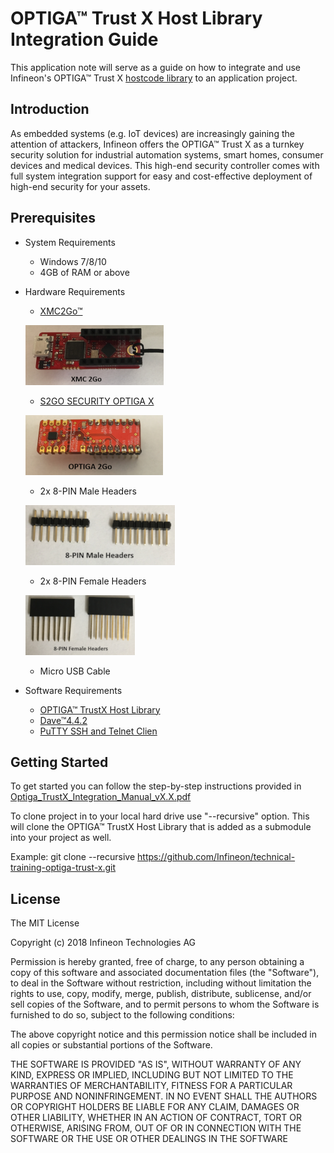 # OPTIGA™ Trust X Host Library Integration Guide
 
This application note will serve as a guide on how to integrate and use Infineon's OPTIGA™ Trust X [hostcode library](https://github.com/Infineon/optiga-trust-x) to an application project.

## Introduction

As embedded systems (e.g. IoT devices) are increasingly gaining the attention of attackers, Infineon offers the OPTIGA™ Trust X as a turnkey security solution for industrial automation systems, smart homes, consumer devices and medical devices. This high-end security controller comes with full system integration support for easy and cost-effective deployment of high-end security for your assets.

## Prerequisites

* System Requirements
	* Windows 7/8/10
	* 4GB of RAM or above
	
* Hardware Requirements
	* [XMC2Go™](https://www.infineon.com/cms/de/product/evaluation-boards/kit_xmc_2go_xmc1100_v1/)
	
	![alt text](https://github.com/Infineon/technical-training-optiga-trust-x/blob/master/Images/XMC2Go.PNG)
	* [S2GO SECURITY OPTIGA X](https://www.infineon.com/cms/de/product/security-smart-card-solutions/optiga-embedded-security-solutions/optiga-trust/optiga-trust-x-sls-32aia/)
	
	![alt text](https://github.com/Infineon/technical-training-optiga-trust-x/blob/master/Images/S2Go-TrustX.PNG)
	* 2x 8-PIN Male Headers 
	
	![alt text](https://github.com/Infineon/technical-training-optiga-trust-x/blob/master/Images/8-Pin-Male-Headers.PNG)
	* 2x 8-PIN Female Headers
	
	![alt text](https://github.com/Infineon/technical-training-optiga-trust-x/blob/master/Images/8-Pin-Female-Headers.PNG)
	* Micro USB Cable
	
* Software Requirements
	* [OPTIGA™ TrustX Host Library](https://github.com/Infineon/optiga-trust-x)
	* [Dave™4.4.2](https://infineoncommunity.com/dave-download_ID645)
	* [PuTTY SSH and Telnet Clien](https://www.chiark.greenend.org.uk/~sgtatham/putty/latest.html)
	

## Getting Started

To get started you can follow the step-by-step instructions provided in [Optiga_TrustX_Integration_Manual_vX.X.pdf](https://github.com/Infineon/technical-training-optiga-trust-x/tree/master/Docs)

To clone project in to your local hard drive use "--recursive" option. This will clone the OPTIGA™ TrustX Host Library that is added as a submodule into your project as well.

Example:
git clone --recursive https://github.com/Infineon/technical-training-optiga-trust-x.git

## License

The MIT License

Copyright (c) 2018 Infineon Technologies AG

Permission is hereby granted, free of charge, to any person obtaining a copy
of this software and associated documentation files (the "Software"), to deal
in the Software without restriction, including without limitation the rights
to use, copy, modify, merge, publish, distribute, sublicense, and/or sell
copies of the Software, and to permit persons to whom the Software is
furnished to do so, subject to the following conditions:

The above copyright notice and this permission notice shall be included in all
copies or substantial portions of the Software.

THE SOFTWARE IS PROVIDED "AS IS", WITHOUT WARRANTY OF ANY KIND, EXPRESS OR
IMPLIED, INCLUDING BUT NOT LIMITED TO THE WARRANTIES OF MERCHANTABILITY,
FITNESS FOR A PARTICULAR PURPOSE AND NONINFRINGEMENT. IN NO EVENT SHALL THE
AUTHORS OR COPYRIGHT HOLDERS BE LIABLE FOR ANY CLAIM, DAMAGES OR OTHER
LIABILITY, WHETHER IN AN ACTION OF CONTRACT, TORT OR OTHERWISE, ARISING FROM,
OUT OF OR IN CONNECTION WITH THE SOFTWARE OR THE USE OR OTHER DEALINGS IN THE
SOFTWARE	

